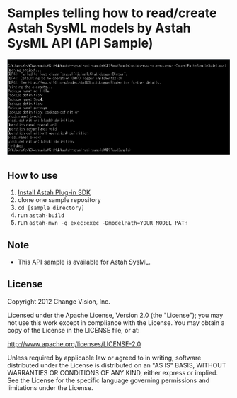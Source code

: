 # Samples telling how to read/create Astah SysML models by Astah SysML API (API Sample)
![image](https://github.com/ChangeVision/astah-sysml-api-sample/raw/master/APIReadSample/apiReadModelSampleImage.png)

## How to use

1. [Install Astah Plug-in SDK](http://astah.net/features/sdk)
2. clone one sample repository
3. `cd [sample directory]`
4. run `astah-build`
5. run `astah-mvn -q exec:exec -DmodelPath=YOUR_MODEL_PATH`

## Note

  * This API sample is available for Astah SysML.
    
## License
Copyright 2012 Change Vision, Inc.

Licensed under the Apache License, Version 2.0 (the "License");
you may not use this work except in compliance with the License.
You may obtain a copy of the License in the LICENSE file, or at:

   <http://www.apache.org/licenses/LICENSE-2.0>

Unless required by applicable law or agreed to in writing, software
distributed under the License is distributed on an "AS IS" BASIS,
WITHOUT WARRANTIES OR CONDITIONS OF ANY KIND, either express or implied.
See the License for the specific language governing permissions and
limitations under the License.
